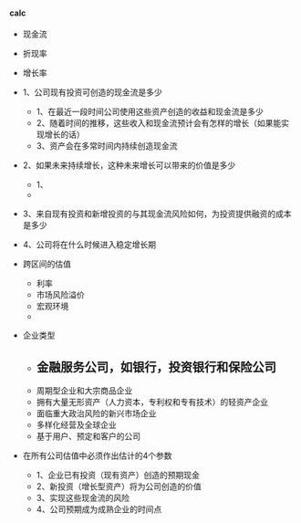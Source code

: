 #### calc 


- 现金流  
- 折现率  
- 增长率  

- 1、公司现有投资可创造的现金流是多少  
    - 1、在最近一段时间公司使用这些资产创造的收益和现金流是多少  
    - 2、随着时间的推移，这些收入和现金流预计会有怎样的增长（如果能实现增长的话）  
    - 3、资产会在多常时间内持续创造现金流  
- 2、如果未来持续增长，这种未来增长可以带来的价值是多少  
    - 1、
    -
- 3、来自现有投资和新增投资的与其现金流风险如何，为投资提供融资的成本是多少  
- 4、公司将在什么时候进入稳定增长期  

- 跨区间的估值  
    - 利率  
    - 市场风险溢价  
    - 宏观环境  
    -

- 企业类型  
    - 金融服务公司，如银行，投资银行和保险公司  
        - 
    - 周期型企业和大宗商品企业  
    - 拥有大量无形资产（人力资本，专利权和专有技术）的轻资产企业  
    - 面临重大政治风险的新兴市场企业  
    - 多样化经营及全球企业  
    - 基于用户、预定和客户的公司  

- 在所有公司估值中必须作出估计的4个参数  
    - 1、企业已有投资（现有资产）创造的预期现金  
    - 2、新投资（增长型资产）将为公司创造的价值  
    - 3、实现这些现金流的风险  
    - 4、公司预期成为成熟企业的时间点  

